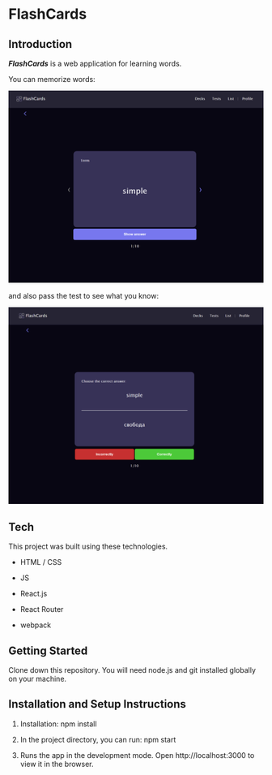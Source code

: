 # FlashCards 

 

## Introduction 

**_FlashCards_** is a web application for learning words.  

You can memorize words: 

![](/assets/screenshotLearn.png)


and also pass the test to see what you know:

![](/assets/screenshotTest.png)

 

 

 

## Tech 

This project was built using these technologies. 

- HTML / CSS  

- JS 

- React.js 

- React Router 

- webpack 

 


## Getting Started 

 

Clone down this repository. You will need node.js and git installed globally on your machine. 

## Installation and Setup Instructions 

1. Installation: npm install 

2. In the project directory, you can run: npm start 

3. Runs the app in the development mode. 
Open http://localhost:3000 to view it in the browser. 
